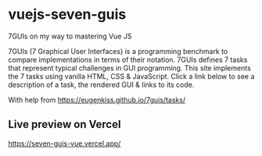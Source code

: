 # vuejs-seven-guis

7GUIs on my way to mastering Vue JS

7GUIs (7 Graphical User Interfaces) is a programming benchmark to compare implementations in terms of their notation. 7GUIs defines 7 tasks that represent typical challenges in GUI programming. This site implements the 7 tasks using vanilla HTML, CSS & JavaScript. Click a link below to see a description of a task, the rendered GUI & links to its code.

With help from https://eugenkiss.github.io/7guis/tasks/

## Live preview on Vercel
https://seven-guis-vue.vercel.app/
